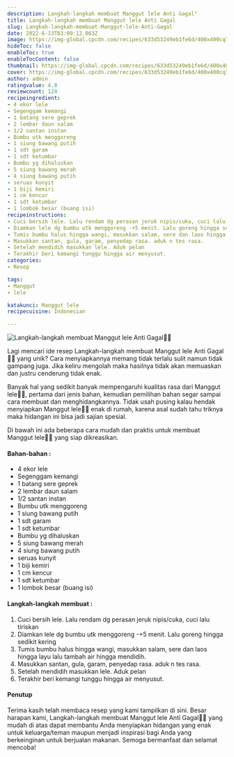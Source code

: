 ```yaml
---
description: Langkah-langkah membuat Manggut lele Anti Gagal"
title: Langkah-langkah membuat Manggut lele Anti Gagal
slug: Langkah-langkah-membuat-Manggut-lele-Anti-Gagal
date: 2022-6-13T03:09:12.063Z
image: https://img-global.cpcdn.com/recipes/633d53249eb1fe6d/400x400cq70/photo.jpg
hideToc: false
enableToc: true
enableTocContent: false
thumbnail: https://img-global.cpcdn.com/recipes/633d53249eb1fe6d/400x400cq70/photo.jpg
cover: https://img-global.cpcdn.com/recipes/633d53249eb1fe6d/400x400cq70/photo.jpg
author: admin
ratingvalue: 4.8
reviewcount: 124
recipeingredient:
- 4 ekor lele
- Segenggam kemangi
- 1 batang sere geprek
- 2 lembar daun salam
- 1/2 santan instan
- Bumbu utk menggoreng
- 1 siung bawang putih
- 1 sdt garam
- 1 sdt ketumbar
- Bumbu yg dihaluskan
- 5 siung bawang merah
- 4 siung bawang putih
- seruas kunyit
- 1 biji kemiri
- 1 cm kencur
- 1 sdt ketumbar
- 1 lombok besar (buang isi)
recipeinstructions:
- Cuci bersih lele. Lalu rendam dg perasan jeruk nipis/cuka, cuci lalu tiriskan
- Diamkan lele dg bumbu utk menggoreng -+5 menit. Lalu goreng hingga sedikit kering
- Tumis bumbu halus hingga wangi, masukkan salam, sere dan laos hingga layu lalu tambah air hingga mendidih.
- Masukkan santan, gula, garam, penyedap rasa. aduk n tes rasa.
- Setelah mendidih masukkan lele. Aduk pelan
- Terakhir beri kemangi tunggu hingga air menyusut.
categories:
- Resep

tags:
- Manggut
- lele

katakunci: Manggut lele
recipecuisine: Indonesian

---
```


![Langkah-langkah membuat Manggut lele Anti Gagal👩‍🍳](https://img-global.cpcdn.com/recipes/633d53249eb1fe6d/400x400cq70/photo.jpg)

Lagi mencari ide resep Langkah-langkah membuat Manggut lele Anti Gagal👩‍🍳 yang unik? Cara menyiapkannya memang tidak terlalu sulit namun tidak gampang juga. Jika keliru mengolah maka hasilnya tidak akan memuaskan dan justru cenderung tidak enak.

Banyak hal yang sedikit banyak mempengaruhi kualitas rasa dari Manggut lele👩‍🍳, pertama dari jenis bahan, kemudian pemilihan bahan segar sampai cara membuat dan menghidangkannya. Tidak usah pusing kalau hendak menyiapkan Manggut lele👩‍🍳 enak di rumah, karena asal sudah tahu triknya maka hidangan ini bisa jadi sajian spesial.

Di bawah ini ada beberapa cara mudah dan praktis untuk membuat Manggut lele👩‍🍳 yang siap dikreasikan.

<!--inarticleads1-->

#### Bahan-bahan :

- 4 ekor lele
- Segenggam kemangi
- 1 batang sere geprek
- 2 lembar daun salam
- 1/2 santan instan
- Bumbu utk menggoreng
- 1 siung bawang putih
- 1 sdt garam
- 1 sdt ketumbar
- Bumbu yg dihaluskan
- 5 siung bawang merah
- 4 siung bawang putih
- seruas kunyit
- 1 biji kemiri
- 1 cm kencur
- 1 sdt ketumbar
- 1 lombok besar (buang isi)

<!--inarticleads2-->

#### Langkah-langkah membuat :

1. Cuci bersih lele. Lalu rendam dg perasan jeruk nipis/cuka, cuci lalu tiriskan
1. Diamkan lele dg bumbu utk menggoreng -+5 menit. Lalu goreng hingga sedikit kering
1. Tumis bumbu halus hingga wangi, masukkan salam, sere dan laos hingga layu lalu tambah air hingga mendidih.
1. Masukkan santan, gula, garam, penyedap rasa. aduk n tes rasa.
1. Setelah mendidih masukkan lele. Aduk pelan
1. Terakhir beri kemangi tunggu hingga air menyusut.

#### Penutup

Terima kasih telah membaca resep yang kami tampilkan di sini. Besar harapan kami, Langkah-langkah membuat Manggut lele Anti Gagal👩‍🍳 yang mudah di atas dapat membantu Anda menyiapkan hidangan yang enak untuk keluarga/teman maupun menjadi inspirasi bagi Anda yang berkeinginan untuk berjualan makanan. Semoga bermanfaat dan selamat mencoba!
